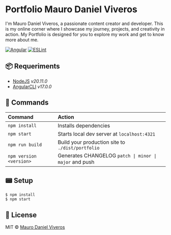 # Portfolio Mauro Daniel Viveros
I'm Mauro Daniel Viveros, a passionate content creator and developer. This is my online corner where I showcase my journey, projects, and creativity in action. My Portfolio is designed for you to explore my work and get to know more about me.

[![Angular][angular-badge]][angular-link]
[![ESLint][eslint-badge]][eslint-link]

## 📦 Requeriments

- [NodeJS][nodejs-link] _v20.11.0_
- [AngularCLI][angular-link] _v17.0.0_

## 🚀 Commands

| Command                   | Action                                                  |
| :------------------------ | :------------------------------------------------------ |
| `npm install`             | Installs dependencies                                   |
| `npm start`               | Starts local dev server at `localhost:4321`             |
| `npm run build`           | Build your production site to `./dist/portfolio`        |
| `npm version <version>`   | Generates CHANGELOG `patch \| minor \| major` and push  |

## 📟 Setup
```
$ npm install
$ npm start
```

## 📜 License
MIT © [Mauro Daniel Viveros][github-profile]

[github-profile]: https://github.com/maurodviveros
[nodejs-link]: https://nodejs.org
[angular-link]: https://angular.dev
[eslint-link]: https://eslint.org
[angular-badge]: https://img.shields.io/badge/angular-%23DD0031.svg?style=for-the-badge&logo=angular&logoColor=white
[eslint-badge]: https://img.shields.io/badge/ESLint-4B3263?style=for-the-badge&logo=eslint&logoColor=white